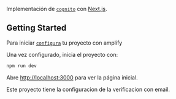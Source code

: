 Implementación de [`cognito`](https://aws.amazon.com/cognito/) con [Next.js](https://nextjs.org/).

## Getting Started

Para iniciar [`configura`](https://docs.amplify.aws/cli/) tu proyecto con amplify
 
Una vez configurado, inicia el proyecto con:

```bash
npm run dev
```

Abre [http://localhost:3000](http://localhost:3000) para ver la página inicial.

Este proyecto tiene la configuracion de la verificacion con email.
